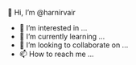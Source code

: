 👋 Hi, I’m @harnirvair
- 👀 I’m interested in ...
- 🌱 I’m currently learning ...
- 💞️ I’m looking to collaborate on ...
- 📫 How to reach me ...

<!---
harnirvair/harnirvair is a ✨ special ✨ repository because its `README.md` (this file) appears on your GitHub profile.
You can click the Preview link to take a look at your changes.
--->
